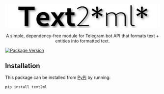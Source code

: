<p align="center"><img src="logo.png" alt="Text2ml"></p>
<p align="center">A simple, dependency-free module for Telegram bot API that formats text + entities into formatted text.</p>

[![Package Version](https://img.shields.io/pypi/v/text2ml.svg)](https://pypi.org/project/text2ml)

## Installation

This package can be installed from [PyPi](https://pypi.org/project/text2ml) by running:

```
pip install text2ml
```
